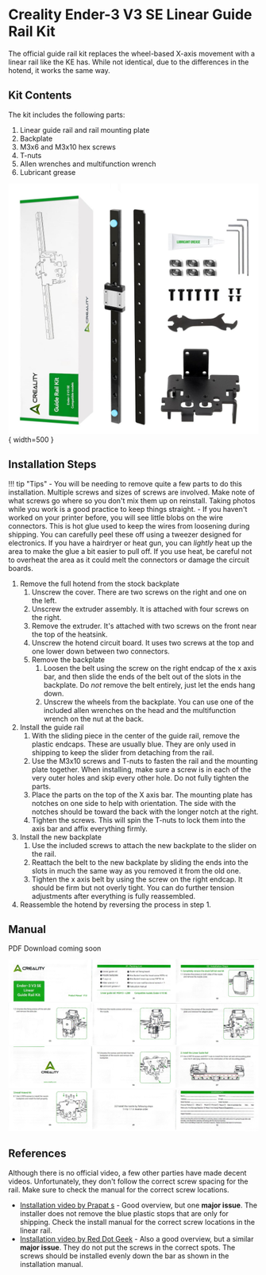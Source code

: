 # Creality Ender-3 V3 SE Linear Guide Rail Kit

The official guide rail kit replaces the wheel-based X-axis movement with a linear rail like the KE has. While not identical, due to the differences in the hotend, it works the same way.

## Kit Contents
The kit includes the following parts:

1. Linear guide rail and rail mounting plate
2. Backplate
3. M3x6 and M3x10 hex screws
4. T-nuts
5. Allen wrenches and multifunction wrench
6. Lubricant grease

![Linear Rail Kit Contents](images/linear-rail-kit-contents.jpg){ width=500 }

## Installation Steps

!!! tip "Tips"
    - You will be needing to remove quite a few parts to do this installation. Multiple screws and sizes of screws are involved. Make note of what screws go where so you don't mix them up on reinstall. Taking photos while you work is a good practice to keep things straight.
    - If you haven't worked on your printer before, you will see little blobs on the wire connectors. This is hot glue used to keep the wires from loosening during shipping. You can carefully peel these off using a tweezer designed for electronics. If you have a hairdryer or heat gun, you can _lightly_ heat up the area to make the glue a bit easier to pull off. If you use heat, be careful not to overheat the area as it could melt the connectors or damage the circuit boards.

1. Remove the full hotend from the stock backplate
    1. Unscrew the cover. There are two screws on the right and one on the left.
    2. Unscrew the extruder assembly. It is attached with four screws on the right.
    3. Remove the extruder. It's attached with two screws on the front near the top of the heatsink.
    4. Unscrew the hotend circuit board. It uses two screws at the top and one lower down between two connectors.
    5. Remove the backplate
        1. Loosen the belt using the screw on the right endcap of the x axis bar, and then slide the ends of the belt out of the slots in the backplate. Do _not_ remove the belt entirely, just let the ends hang down.
        2. Unscrew the wheels from the backplate. You can use one of the included allen wrenches on the head and the multifunction wrench on the nut at the back.
2. Install the guide rail
    1. With the sliding piece in the center of the guide rail, remove the plastic endcaps. These are usually blue. They are only used in shipping to keep the slider from detaching from the rail.
    2. Use the M3x10 screws and T-nuts to fasten the rail and the mounting plate together. When installing, make sure a screw is in each of the very outer holes and skip every other hole. Do not fully tighten the parts.
    3. Place the parts on the top of the X axis bar. The mounting plate has notches on one side to help with orientation. The side with the notches should be toward the back with the longer notch at the right.
    4. Tighten the screws. This will spin the T-nuts to lock them into the axis bar and affix everything firmly.
3. Install the new backplate
    1. Use the included screws to attach the new backplate to the slider on the rail.
    2. Reattach the belt to the new backplate by sliding the ends into the slots in much the same way as you removed it from the old one.
    3. Tighten the x axis belt by using the screw on the right endcap. It should be firm but not overly tight. You can do further tension adjustments after everything is fully reassembled.
4. Reassemble the hotend by reversing the process in step 1.

## Manual
PDF Download coming soon

![Install Manual V1.0 - Part 1](images/linear-rail-kit-manual-part1.jpg)
![Install Manual V1.0 - Part 2](images/linear-rail-kit-manual-part2.jpg)
![Install Manual V1.0 - Part 3](images/linear-rail-kit-manual-part3.jpg)
![Install Manual V1.0 - Part 4](images/linear-rail-kit-manual-part4.jpg)

## References
Although there is no official video, a few other parties have made decent videos. Unfortunately, they don't follow the correct screw spacing for the rail. Make sure to check the manual for the correct screw locations.

- [Installation video by Prapat s](https://www.youtube.com/watch?v=1NQvPfC3OaQ) - Good overview, but one **major issue**. The installer does not remove the blue plastic stops that are only for shipping. Check the install manual for the correct screw locations in the linear rail.
- [Installation video by Red Dot Geek](https://www.youtube.com/watch?v=K9OwPqOlRWE) - Also a good overview, but a similar **major issue**. They do not put the screws in the correct spots. The screws should be installed evenly down the bar as shown in the installation manual.
